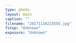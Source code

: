 ```yaml
---
type: photo
layout: main
caption: ""
filename: "20171116223555.jpg"
fstop: "Unknown"
exposure: "Unknown"
---
```

